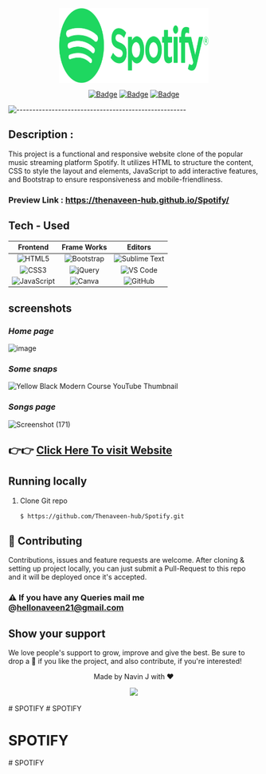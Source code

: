 
<div align="center">
  <img src="assets/Spotify.svg" width="300" height="150" align="center">
  
  [![Badge](https://img.shields.io/github/issues/tthn0/Spotify-Readme?style=for-the-badge)](https://github.com/Thenaveen-hub/Spotify/issues)
  [![Badge](https://img.shields.io/github/forks/tthn0/Spotify-Readme?style=for-the-badge)](https://github.com/Thenaveen-hub/Spotify/network)
  [![Badge](https://img.shields.io/github/stars/tthn0/Spotify-Readme?style=for-the-badge)](https://github.com/Thenaveen-hub/Spotify/stargazers)
  
</div>

 ![-----------------------------------------------------](https://raw.githubusercontent.com/andreasbm/readme/master/assets/lines/vintage.png)



## Description :
This project is a functional and responsive website clone of the popular music streaming platform Spotify. It utilizes HTML to structure the content, CSS to style the layout and elements, JavaScript to add interactive features, and Bootstrap to ensure responsiveness and mobile-friendliness.

### Preview Link : https://thenaveen-hub.github.io/Spotify/
## Tech - Used

|Frontend|Frame Works|Editors|
|:---:|:---:|:---:|
|![HTML5](https://img.shields.io/badge/-HTML5-%23E44D27?style=flat-square&logo=html5&logoColor=ffffff) | ![Bootstrap](https://img.shields.io/badge/-Bootstrap-563D7C?style=flat-square&logo=bootstrap)| ![Sublime Text](http://img.shields.io/badge/-Sublime%20Text-3C4858?style=flat-square&logo=sublime-text)|
|![CSS3](https://img.shields.io/badge/-CSS3-%231572B6?style=flat-square&logo=css3) | ![jQuery](https://img.shields.io/badge/jquery-%230769AD.svg?style=for-the-badge&logo=jquery&logoColor=white)| ![VS Code](http://img.shields.io/badge/-VS%20Code-007ACC?style=flat-square&logo=visual-studio-code)|
|![JavaScript](https://img.shields.io/badge/javascript-%23323330.svg?style=for-the-badge&logo=javascript&logoColor=%23F7DF1E)| 	![Canva](https://img.shields.io/badge/Canva-%2300C4CC.svg?style=for-the-badge&logo=Canva&logoColor=white)| ![GitHub](https://img.shields.io/badge/-GitHub-181717?style=flat-square&logo=github)|

## screenshots 
###    _Home page_
![image](https://github.com/Thenaveen-hub/gg-restaurant/assets/140473308/5e2c89d4-7802-45be-9e2d-fe87b24c92c7)

###    _Some snaps_
![Yellow Black Modern Course YouTube Thumbnail](https://github.com/Thenaveen-hub/gg-restaurant/assets/140473308/a8ab6718-97c0-4514-beb0-d853fafe341f)

###    _Songs page_
![Screenshot (171)](https://github.com/Thenaveen-hub/gg-restaurant/assets/140473308/4c6a2da6-aec7-4646-8f1d-7e735b85e34a)



##  👉👉  [Click Here To visit Website](https://thenaveen-hub.github.io/Spotify/)

## Running locally
1. Clone Git repo
    ```sh
    $ https://github.com/Thenaveen-hub/Spotify.git
    ```

## 🤝 Contributing

Contributions, issues and feature requests are welcome. After cloning & setting up project locally, you can
just submit a Pull-Request to this repo and it will be deployed once it's accepted.

### ⚠️ If you have any Queries mail me @hellonaveen21@gmail.com

## Show your support

We love people's support to grow, improve and give the best. Be sure to drop a 🌟 if you like the project,
and also contribute, if you're interested!


<div align="center">Made by Navin J with ❤️ </div>

<p align="center">
  <img src="https://capsule-render.vercel.app/api?type=waving&color=gradient&height=60&section=footer"/>
</p>
    
#   S P O T I F Y 
 
 # SPOTIFY
# SPOTIFY
#   S P O T I F Y 
 
 